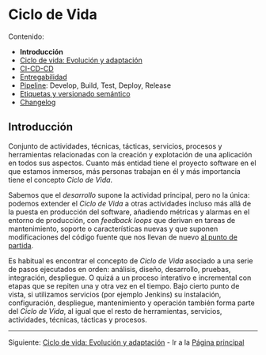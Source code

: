 # Ciclo de Vida

Contenido:

- **Introducción**
- [Ciclo de vida: Evolución y adaptación](application-lifecicle/al-evolution-and-adaptation.md)
- [CI-CD-CD](application-lifecicle/al-cicdcd.md)
- [Entregabilidad](application-lifecicle/al-releaseability.md)
- [Pipeline](application-lifecicle/al-pipeline.md): Develop, Build, Test, Deploy, Release
- [Etiquetas y versionado semántico](application-lifecicle/al-semver.md)
- [Changelog](application-lifecicle/al-changelog.md)

## Introducción

Conjunto de actividades, técnicas, tácticas, servicios, procesos y herramientas relacionadas con la creación y explotación de una aplicación en todos sus aspectos. Cuanto más entidad tiene el proyecto software en el que estamos inmersos, más personas trabajan en él y más importancia tiene el concepto _Ciclo de Vida_.

Sabemos que el _desarrollo_ supone la actividad principal, pero no la única: podemos extender el _Ciclo de Vida_ a otras actividades incluso más allá de la puesta en producción del software, añadiendo métricas y alarmas en el entorno de producción, con _feedback loops_ que derivan en tareas de mantenimiento, soporte o características nuevas y que suponen modificaciones del código fuente que nos llevan de nuevo [al punto de partida](#introducción).

Es habitual es encontrar el concepto de _Ciclo de Vida_ asociado a una serie de pasos ejecutados en orden: análisis, diseño, desarrollo, pruebas, integración, despliegue. O quizá a un proceso interativo e incremental con etapas que se repiten una y otra vez en el tiempo. Bajo cierto punto de vista, si utilizamos servicios (por ejemplo Jenkins) su instalación, configuración, despliegue, mantenimiento y operación también forma parte del _Ciclo de Vida_, al igual que el resto de herramientas, servicios, actividades, técnicas, tácticas y procesos.

---

Siguiente: [Ciclo de vida: Evolución y adaptación](application-lifecicle/al-evolution-and-adaptation.md) - Ir a la [Página principal](toc.md)
